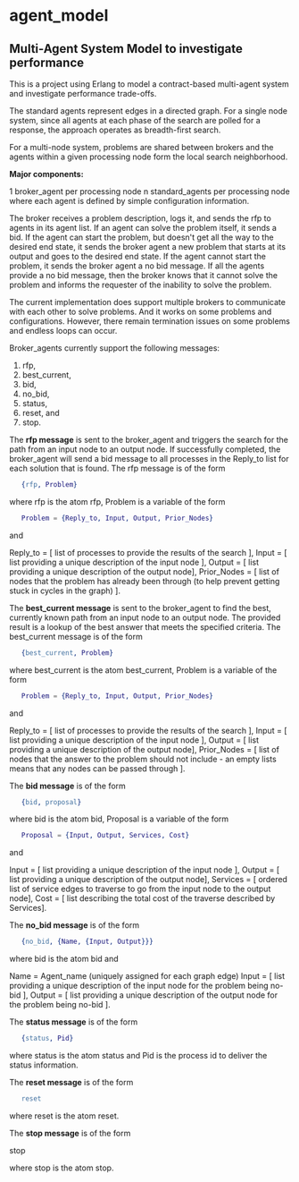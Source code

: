 agent_model
===========

Multi-Agent System Model to investigate performance
---------------------------------------------------

This is a project using Erlang to model a contract-based multi-agent system and investigate performance trade-offs.

The standard agents represent edges in a directed graph.  For a single node system, since all agents at each phase
of the search are polled for a response, the approach operates as breadth-first search.

For a multi-node system, problems are shared between brokers and the agents within a given processing node form the local
search neighborhood.

**Major components:**

1 broker_agent per processing node
n standard_agents per processing node
     where each agent is defined by simple configuration information.
     
The broker receives a problem description, logs it, and sends the rfp to agents in its agent list.
If an agent can solve the problem itself, it sends a bid.  If the agent can start the problem, but doesn't get
all the way to the desired end state, it sends the broker agent a new problem that starts at its output and goes
to the desired end state.  If the agent cannot start the problem, it sends the broker agent a no bid message.
If all the agents provide a no bid message, then the broker knows that it cannot solve the problem and informs the
requester of the inability to solve the problem.

The current implementation does support multiple brokers to communicate with each other to solve problems.  And it works
on some problems and configurations.  However, there remain termination issues on some problems and endless loops can occur.

Broker_agents currently support the following messages:

   1.  rfp,
   2.  best_current,
   3.  bid,
   4.  no_bid,
   5.  status,
   6.  reset, and
   7.  stop.

The **rfp message** is sent to the broker_agent and triggers the search for the path from an input node to an output node.
If successfully completed, the broker_agent will send a bid message to all processes in the Reply_to list for each solution
that is found.  The rfp message is of the form

```erlang
   {rfp, Problem}
```

where rfp is the atom rfp, Problem is a variable of the form

```erlang
   Problem = {Reply_to, Input, Output, Prior_Nodes}
```

and

   Reply_to = [ list of processes to provide the results of the search ],
   Input = [ list providing a unique description of the input node ],
   Output = [ list providing a unique description of the output node],
   Prior_Nodes = [ list of nodes that the problem has already been through (to help prevent getting stuck in cycles in the graph) ].

The **best_current message** is sent to the broker_agent to find the best, currently known path from an input node to an output node.
The provided result is a lookup of the best answer that meets the specified criteria.  The best_current message is of the form

```erlang
   {best_current, Problem}
```

where best_current is the atom best_current, Problem is a variable of the form

```erlang
   Problem = {Reply_to, Input, Output, Prior_Nodes}
```

and

   Reply_to = [ list of processes to provide the results of the search ],
   Input = [ list providing a unique description of the input node ],
   Output = [ list providing a unique description of the output node],
   Prior_Nodes = [ list of nodes that the answer to the problem should not include -  an empty lists means that any nodes can be passed through ].


The **bid message** is of the form

```erlang
   {bid, proposal}
```

where bid is the atom bid, Proposal is a variable of the form

```erlang
   Proposal = {Input, Output, Services, Cost}
```

and

   Input = [ list providing a unique description of the input node ],
   Output = [ list providing a unique description of the output node],
   Services = [ ordered list of service edges to traverse to go from the input node to the output node],
   Cost = [ list describing the total cost of the traverse described by Services].

The **no_bid message** is of the form

```erlang
   {no_bid, {Name, {Input, Output}}}
```

where bid is the atom bid and

   Name = Agent_name (uniquely assigned for each graph edge)
   Input = [ list providing a unique description of the input node for the problem being no-bid ],
   Output = [ list providing a unique description of the output node for the problem being no-bid ].


The **status message** is of the form

```erlang
   {status, Pid}
```

where status is the atom status and Pid is the process id to deliver the status information.


The **reset message** is of the form

```erlang
   reset
```

where reset is the atom reset.


The **stop message** is of the form

   stop

where stop is the atom stop.

